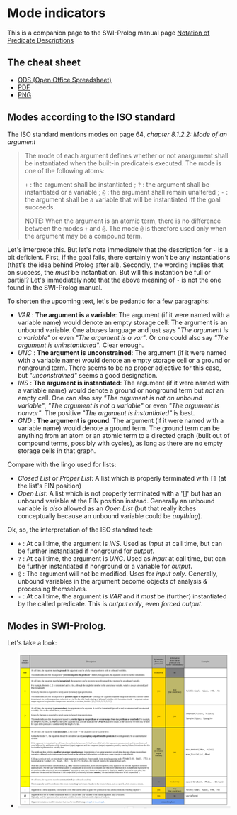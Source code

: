 # Mode indicators

This is a companion page to the SWI-Prolog manual page [Notation of Predicate Descriptions](https://eu.swi-prolog.org/pldoc/man?section=preddesc)

## The cheat sheet

- [ODS (Open Office Spreadsheet)](mode_indicators.ods)
- [PDF](mode_indicators.pdf)
- [PNG](mode_indicators.png)

## Modes according to the ISO standard

The ISO standard mentions modes on page 64, _chapter 8.1.2.2: Mode of an argument_

> The mode of each argument defines whether or not anargument shall be instantiated
> when the built-in predicateis executed. The mode is one of the following atoms:
>
> `+` : the argument shall be instantiated ; 
> `?` : the argument shall be instantiated or a variable ; 
> `@` : the argument shall remain unaltered ; 
> `-` : the argument shall be a variable that will be instantiated iff the goal succeeds.
>
> NOTE: When the argument is an atomic term, there is no difference between the modes
> `+` and `@`. The mode `@` is therefore used only when the argument may be a compound term.

Let's interprete this. But let's note immediately that the description for `-` is a bit deficient.
First, if the goal fails, there certainly won't be any instantiations (that's the idea behind Prolog after all).
Secondly, the wording implies that on success, the _must_ be instantiation. But will this instantion be full or
partial? Let's immediately note that the above meaning of `-` is not the one found in the SWI-Prolog manual.

To shorten the upcoming text, let's be pedantic for a few paragraphs:

- _VAR_ : **The argument is a variable**: The argument (if it were named with a variable name) would denote
          an empty storage cell: The argument is an unbound variable. One abuses language and just says
          _"The argument is a variable"_ or even _"The argument is a var"_. Or one could also
          say _"The argument is uninstantiated"_. Clear enough.
- _UNC_ : **The argument is unconstrained**: The argument (if it were named with a variable name) would denote an 
          empty storage cell or a ground or nonground term. There seems to be no proper adjective for this case,
          but _"unconstrained"_ seems a good designation.
- _INS_ : **The argument is instantiated**: The argument (if it were named with a variable name) would denote
          a ground or nonground term but _not_ an empty cell. One can also say _"The argument is not an unbound variable"_,
          _"The argument is not a variable"_ or even _"The argument is nonvar"_. The positive 
          _"The argument is instantiated"_ is best. 
- _GND_ : **The argument is ground**: The argument (if it were named with a variable name) would denote a ground term. 
          The ground term can be anything from an atom or an atomic term to a directed graph (built out of compound terms,
          possibly with cycles), as long as there are no empty storage cells in that graph.

Compare with the lingo used for lists:

- _Closed List_ or _Proper List_: A list which is properly terminated with `[]` (at the list's FIN position)
- _Open List_: A list which is not properly terminated with a '[]' but has an unbound variable at the FIN position instead. Generally
  an unbound variable is _also_ allowed as an _Open List_ (but that really itches conceptually because an unbound variable could be _anything_).

Ok, so, the interpretation of the ISO standard text:

- `+` : At call time, the argument is _INS_. Used as *input* at call time, but can be further instantiated if nonground for *output*.
- `?` : At call time, the argument is _UNC_. Used as *input* at call time, but can be further instantiated if nonground or a variable for *output*.
- `@` : The argument will not be modified. Uses for *input only*. Generally, unbound variables in the argument become objects of analysis & processing themselves.
- `-` : At call time, the argument is _VAR_ and it _must_ be (further) instantiated by the called predicate. This is *output only*, even *forced output*.

## Modes in SWI-Prolog.

Let's take a look:

- ![Modes in SWI Prolog](mode_indicators.png)
